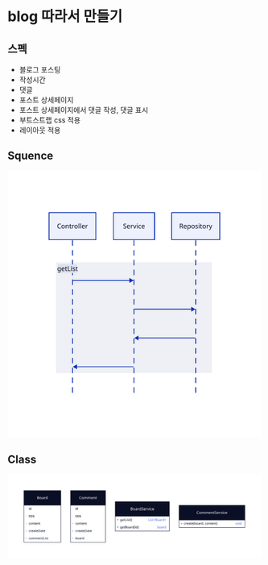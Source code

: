 # blog 따라서 만들기

## 스펙

- 블로그 포스팅
- 작성시간
- 댓글
- 포스트 상세페이지
- 포스트 상세페이지에서 댓글 작성, 댓글 표시
- 부트스트랩 css 적용
- 레이아웃 적용

## Squence

![Squence](squence.svg)

## Class

![Class](class.svg)
